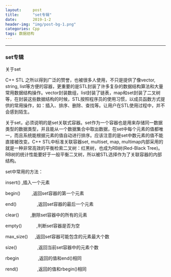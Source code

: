 ```yaml
---
layout:     post
title:      "set专辑"
date:       2019-1-2 
header-img: "img/post-bg-1.png"
categories: Cpp
tags: 数据结构
---
```


------

### set专辑

关于set

C++ STL 之所以得到广泛的赞誉，也被很多人使用，不只是提供了像vector, string, list等方便的容器，更重要的是STL封装了许多复杂的数据结构算法和大量常用数据结构操作。vector封装数组，list封装了链表，map和set封装了二叉树等，在封装这些数据结构的时候，STL按照程序员的使用习惯，以成员函数方式提供的常用操作，如：插入、排序、删除、查找等。让用户在STL使用过程中，并不会感到陌生。

关于set，必须说明的是set关联式容器。set作为一个容器也是用来存储同一数据类型的数据类型，并且能从一个数据集合中取出数据，在set中每个元素的值都唯一，而且系统能根据元素的值自动进行排序。应该注意的是set中数元素的值不能直接被改变。C++ STL中标准关联容器set, multiset, map, multimap内部采用的就是一种非常高效的平衡检索二叉树：红黑树，也成为RB树(Red-Black Tree)。RB树的统计性能要好于一般平衡二叉树，所以被STL选择作为了关联容器的内部结构。



set中常用的方法：

insert()              ,插入一个元素

begin()     　　 ,返回set容器的第一个元素

end() 　　　　 ,返回set容器的最后一个元素

clear()   　　     ,删除set容器中的所有的元素

empty() 　　　,判断set容器是否为空

max_size() 　 ,返回set容器可能包含的元素最大个数

size() 　　　　 ,返回当前set容器中的元素个数

rbegin　　　　 ,返回的值和end()相同

rend()　　　　 ,返回的值和rbegin()相同